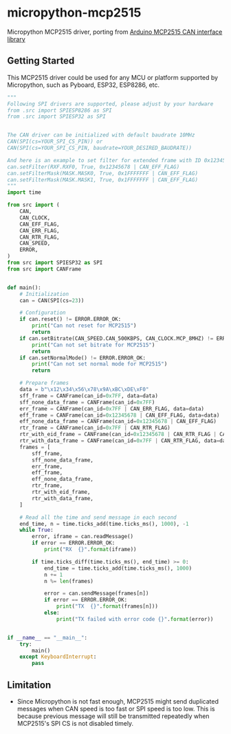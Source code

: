 # micropython-mcp2515

Micropython MCP2515 driver, porting from [Arduino MCP2515 CAN interface library](https://github.com/autowp/arduino-mcp2515)

## Getting Started

This MCP2515 driver could be used for any MCU or platform supported by Micropython, such as Pyboard, ESP32, ESP8286, etc.

```python
"""
Following SPI drivers are supported, please adjust by your hardware
from .src import SPIESP8286 as SPI
from .src import SPIESP32 as SPI


The CAN driver can be initialized with default baudrate 10MHz
CAN(SPI(cs=YOUR_SPI_CS_PIN)) or
CAN(SPI(cs=YOUR_SPI_CS_PIN, baudrate=YOUR_DESIRED_BAUDRATE))

And here is an example to set filter for extended frame with ID 0x12345678
can.setFilter(RXF.RXF0, True, 0x12345678 | CAN_EFF_FLAG)
can.setFilterMask(MASK.MASK0, True, 0x1FFFFFFF | CAN_EFF_FLAG)
can.setFilterMask(MASK.MASK1, True, 0x1FFFFFFF | CAN_EFF_FLAG)
"""
import time

from src import (
    CAN,
    CAN_CLOCK,
    CAN_EFF_FLAG,
    CAN_ERR_FLAG,
    CAN_RTR_FLAG,
    CAN_SPEED,
    ERROR,
)
from src import SPIESP32 as SPI
from src import CANFrame


def main():
    # Initialization
    can = CAN(SPI(cs=23))

    # Configuration
    if can.reset() != ERROR.ERROR_OK:
        print("Can not reset for MCP2515")
        return
    if can.setBitrate(CAN_SPEED.CAN_500KBPS, CAN_CLOCK.MCP_8MHZ) != ERROR.ERROR_OK:
        print("Can not set bitrate for MCP2515")
        return
    if can.setNormalMode() != ERROR.ERROR_OK:
        print("Can not set normal mode for MCP2515")
        return

    # Prepare frames
    data = b"\x12\x34\x56\x78\x9A\xBC\xDE\xF0"
    sff_frame = CANFrame(can_id=0x7FF, data=data)
    sff_none_data_frame = CANFrame(can_id=0x7FF)
    err_frame = CANFrame(can_id=0x7FF | CAN_ERR_FLAG, data=data)
    eff_frame = CANFrame(can_id=0x12345678 | CAN_EFF_FLAG, data=data)
    eff_none_data_frame = CANFrame(can_id=0x12345678 | CAN_EFF_FLAG)
    rtr_frame = CANFrame(can_id=0x7FF | CAN_RTR_FLAG)
    rtr_with_eid_frame = CANFrame(can_id=0x12345678 | CAN_RTR_FLAG | CAN_EFF_FLAG)
    rtr_with_data_frame = CANFrame(can_id=0x7FF | CAN_RTR_FLAG, data=data)
    frames = [
        sff_frame,
        sff_none_data_frame,
        err_frame,
        eff_frame,
        eff_none_data_frame,
        rtr_frame,
        rtr_with_eid_frame,
        rtr_with_data_frame,
    ]

    # Read all the time and send message in each second
    end_time, n = time.ticks_add(time.ticks_ms(), 1000), -1
    while True:
        error, iframe = can.readMessage()
        if error == ERROR.ERROR_OK:
            print("RX  {}".format(iframe))

        if time.ticks_diff(time.ticks_ms(), end_time) >= 0:
            end_time = time.ticks_add(time.ticks_ms(), 1000)
            n += 1
            n %= len(frames)

            error = can.sendMessage(frames[n])
            if error == ERROR.ERROR_OK:
                print("TX  {}".format(frames[n]))
            else:
                print("TX failed with error code {}".format(error))


if __name__ == "__main__":
    try:
        main()
    except KeyboardInterrupt:
        pass
```

## Limitation

- Since Micropython is not fast enough, MCP2515 might send duplicated messages when CAN speed is too fast or SPI speed is too low. This is because previous message will still be transmitted repeatedly when MCP2515's SPI CS is not disabled timely.
